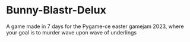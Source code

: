 # Bunny-Blastr-Delux
A game made in 7 days for the Pygame-ce easter gamejam 2023, where your goal is to murder wave upon wave of underlings
